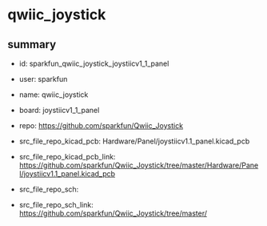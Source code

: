 # qwiic_joystick
 
## summary 
* id: sparkfun_qwiic_joystick_joystiicv1_1_panel
* user: sparkfun
* name: qwiic_joystick
* board: joystiicv1_1_panel
* repo: https://github.com/sparkfun/Qwiic_Joystick
* src_file_repo_kicad_pcb: Hardware/Panel/joystiicv1.1_panel.kicad_pcb
* src_file_repo_kicad_pcb_link: https://github.com/sparkfun/Qwiic_Joystick/tree/master/Hardware/Panel/joystiicv1.1_panel.kicad_pcb


* src_file_repo_sch: 
* src_file_repo_sch_link: https://github.com/sparkfun/Qwiic_Joystick/tree/master/






